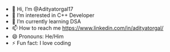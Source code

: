 * 👋 Hi, I’m @Adityatorgal17
* 👀 I’m interested in C++ Developer
* 🌱 I’m currently learning DSA
* 📫 How to reach me https://www.linkedin.com/in/adityatorgal/
* 😄 Pronouns: He/Him
* ⚡ Fun fact: I love coding

<!---
Adityatorgal17/Adityatorgal17 is a ✨ special ✨ repository because its `README.md` (this file) appears on your GitHub profile.
You can click the Preview link to take a look at your changes.
--->
